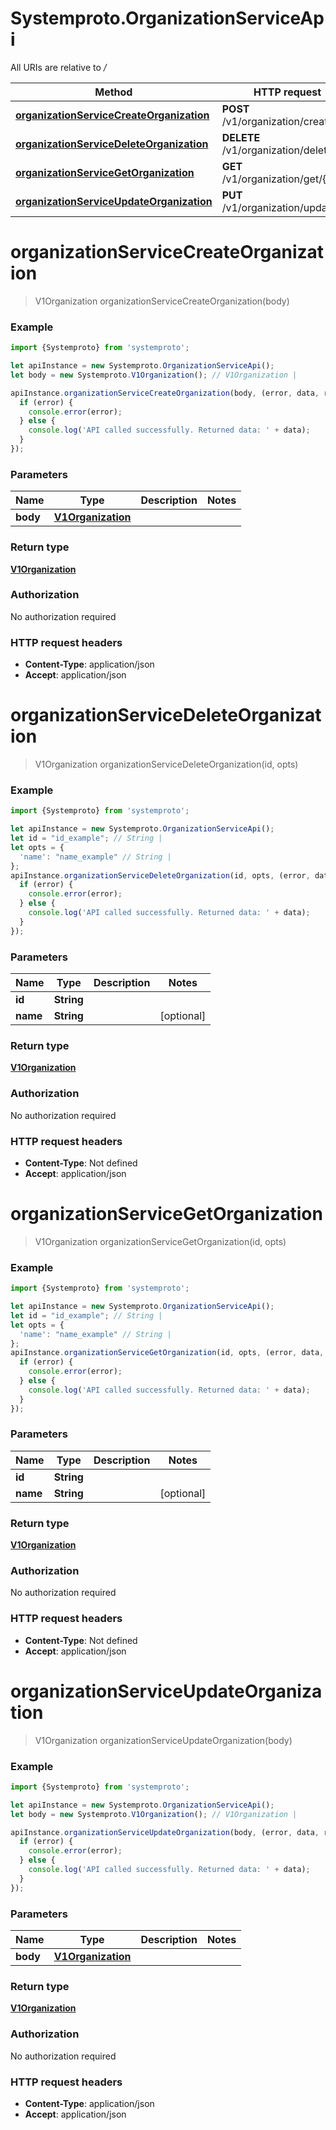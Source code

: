 # Systemproto.OrganizationServiceApi

All URIs are relative to */*

Method | HTTP request | Description
------------- | ------------- | -------------
[**organizationServiceCreateOrganization**](OrganizationServiceApi.md#organizationServiceCreateOrganization) | **POST** /v1/organization/create | 
[**organizationServiceDeleteOrganization**](OrganizationServiceApi.md#organizationServiceDeleteOrganization) | **DELETE** /v1/organization/delete/{id} | 
[**organizationServiceGetOrganization**](OrganizationServiceApi.md#organizationServiceGetOrganization) | **GET** /v1/organization/get/{id} | 
[**organizationServiceUpdateOrganization**](OrganizationServiceApi.md#organizationServiceUpdateOrganization) | **PUT** /v1/organization/update | 

<a name="organizationServiceCreateOrganization"></a>
# **organizationServiceCreateOrganization**
> V1Organization organizationServiceCreateOrganization(body)



### Example
```javascript
import {Systemproto} from 'systemproto';

let apiInstance = new Systemproto.OrganizationServiceApi();
let body = new Systemproto.V1Organization(); // V1Organization | 

apiInstance.organizationServiceCreateOrganization(body, (error, data, response) => {
  if (error) {
    console.error(error);
  } else {
    console.log('API called successfully. Returned data: ' + data);
  }
});
```

### Parameters

Name | Type | Description  | Notes
------------- | ------------- | ------------- | -------------
 **body** | [**V1Organization**](V1Organization.md)|  | 

### Return type

[**V1Organization**](V1Organization.md)

### Authorization

No authorization required

### HTTP request headers

 - **Content-Type**: application/json
 - **Accept**: application/json

<a name="organizationServiceDeleteOrganization"></a>
# **organizationServiceDeleteOrganization**
> V1Organization organizationServiceDeleteOrganization(id, opts)



### Example
```javascript
import {Systemproto} from 'systemproto';

let apiInstance = new Systemproto.OrganizationServiceApi();
let id = "id_example"; // String | 
let opts = { 
  'name': "name_example" // String | 
};
apiInstance.organizationServiceDeleteOrganization(id, opts, (error, data, response) => {
  if (error) {
    console.error(error);
  } else {
    console.log('API called successfully. Returned data: ' + data);
  }
});
```

### Parameters

Name | Type | Description  | Notes
------------- | ------------- | ------------- | -------------
 **id** | **String**|  | 
 **name** | **String**|  | [optional] 

### Return type

[**V1Organization**](V1Organization.md)

### Authorization

No authorization required

### HTTP request headers

 - **Content-Type**: Not defined
 - **Accept**: application/json

<a name="organizationServiceGetOrganization"></a>
# **organizationServiceGetOrganization**
> V1Organization organizationServiceGetOrganization(id, opts)



### Example
```javascript
import {Systemproto} from 'systemproto';

let apiInstance = new Systemproto.OrganizationServiceApi();
let id = "id_example"; // String | 
let opts = { 
  'name': "name_example" // String | 
};
apiInstance.organizationServiceGetOrganization(id, opts, (error, data, response) => {
  if (error) {
    console.error(error);
  } else {
    console.log('API called successfully. Returned data: ' + data);
  }
});
```

### Parameters

Name | Type | Description  | Notes
------------- | ------------- | ------------- | -------------
 **id** | **String**|  | 
 **name** | **String**|  | [optional] 

### Return type

[**V1Organization**](V1Organization.md)

### Authorization

No authorization required

### HTTP request headers

 - **Content-Type**: Not defined
 - **Accept**: application/json

<a name="organizationServiceUpdateOrganization"></a>
# **organizationServiceUpdateOrganization**
> V1Organization organizationServiceUpdateOrganization(body)



### Example
```javascript
import {Systemproto} from 'systemproto';

let apiInstance = new Systemproto.OrganizationServiceApi();
let body = new Systemproto.V1Organization(); // V1Organization | 

apiInstance.organizationServiceUpdateOrganization(body, (error, data, response) => {
  if (error) {
    console.error(error);
  } else {
    console.log('API called successfully. Returned data: ' + data);
  }
});
```

### Parameters

Name | Type | Description  | Notes
------------- | ------------- | ------------- | -------------
 **body** | [**V1Organization**](V1Organization.md)|  | 

### Return type

[**V1Organization**](V1Organization.md)

### Authorization

No authorization required

### HTTP request headers

 - **Content-Type**: application/json
 - **Accept**: application/json

